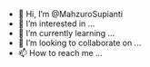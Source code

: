 - 👋 Hi, I’m @MahzuroSupianti
- 👀 I’m interested in ...
- 🌱 I’m currently learning ...
- 💞️ I’m looking to collaborate on ...
- 📫 How to reach me ...

<!---
MahzuroSupianti/MahzuroSupianti is a ✨ special ✨ repository because its `README.md` (this file) appears on your GitHub profile.
You can click the Preview link to take a look at your changes.
--->
